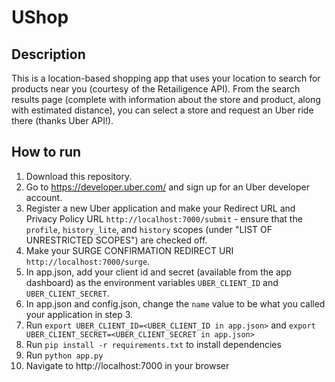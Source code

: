 UShop
==============================

Description
-------------

This is a location-based shopping app that uses your location to search for products near you (courtesy of the Retailigence API). From the search results page (complete with information about the store and product, along with estimated distance), you can select a store and request an Uber ride there (thanks Uber API!). 


How to run
---------------

1. Download this repository.
2. Go to https://developer.uber.com/ and sign up for an Uber developer account.
3. Register a new Uber application and make your Redirect URL and Privacy Policy URL `http://localhost:7000/submit` - ensure that the `profile`, `history_lite`, and `history` scopes (under "LIST OF UNRESTRICTED SCOPES") are checked off.
4. Make your SURGE CONFIRMATION REDIRECT URI `http://localhost:7000/surge`.
5. In app.json, add your client id and secret (available from the app dashboard) as the environment variables `UBER_CLIENT_ID` and `UBER_CLIENT_SECRET`.
6. In app.json and config.json, change the `name` value to be what you called your application in step 3.
7. Run `export UBER_CLIENT_ID=<UBER_CLIENT_ID in app.json>` and `export UBER_CLIENT_SECRET=<UBER_CLIENT_SECRET in app.json>`
8. Run `pip install -r requirements.txt` to install dependencies
9. Run `python app.py`
10. Navigate to http://localhost:7000 in your browser